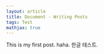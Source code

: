 ```yaml
---
layout: article
title: Document - Writing Posts
tags: Test
mathjax: true
---
```


This is my first post.
haha. 한글 테스트. 

